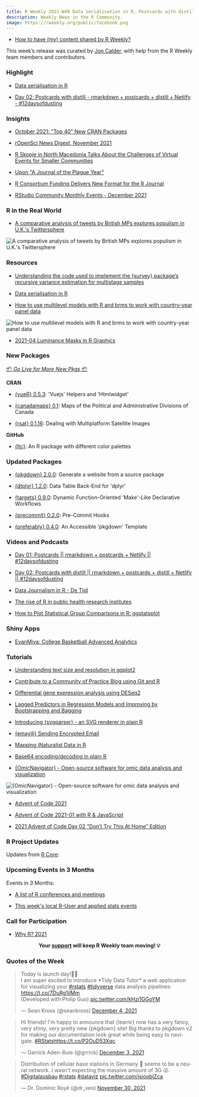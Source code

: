 ```yaml
---
title: R Weekly 2021-W49 Data serialisation in R, Postcards with distill
description: Weekly News in the R Community.
image: https://rweekly.org/public/facebook.png
---
```


+ [How to have (my) content shared by R Weekly?](https://github.com/rweekly/rweekly.org#how-to-have-my-content-shared-by-r-weekly)

This week’s release was curated by [Jon Calder](https://twitter.com/jonmcalder), with help from the R Weekly team members and contributors.

###  Highlight

+ [Data serialisation in R](https://blog.djnavarro.net/posts/2021-11-15_serialisation-with-rds/)

+ [Day 02: Postcards with distill - rmarkdown + postcards + distill + Netlify -  #12daysofdusting](https://www.youtube.com/watch?v=fPSWqdJr_EY)

### Insights

+ [October 2021: "Top 40" New CRAN Packages](https://rviews.rstudio.com/2021/11/29/october-2021-top-40-new-cran-packages/)

+ [rOpenSci News Digest, November 2021](https://ropensci.org/blog/2021/11/30/ropensci-news-digest-november-2021/)

+ [R Skopje in North Macedonia Talks About the Challenges of Virtual Events for Smaller Communities](https://www.r-consortium.org/blog/2021/12/02/r-skopje-in-north-macedonia-talks-about-the-challenges-of-virtual-events-for-smaller-communities)

+ [Upon "A Journal of the Plague Year"](https://aczepielik.github.io/en/post/upon-a-journal-of-the-plague-year/)

+ [R Consortium Funding Delivers New Format for the R Journal](https://www.r-consortium.org/blog/2021/12/01/r-consortium-funding-delivers-new-format-for-the-r-journal)

+ [RStudio Community Monthly Events - December 2021](https://www.rstudio.com/blog/rstudio-community-monthly-events-december-2021/)

### R in the Real World

+ [A comparative analysis of tweets by British MPs explores populism in U.K.'s Twittersphere](https://danumbers.substack.com/p/populism-on-twitter-might-be-a-problem)

![A comparative analysis of tweets by British MPs explores populism in U.K.'s Twittersphere](https://raw.githubusercontent.com/rweekly/image/master/2021/W49/readability_populism.png)

###  Resources

+ [Understanding the code used to implement the {survey} package’s recursive variance estimation for multistage samples](https://www.practicalsignificance.com/posts/understanding-the-survey-packages-recursive-algorithm/)

+ [Data serialisation in R](https://blog.djnavarro.net/posts/2021-11-15_serialisation-with-rds/)

+ [How to use multilevel models with R and brms to work with country-year panel data](https://www.andrewheiss.com/blog/2021/12/01/multilevel-models-panel-data-guide/)

![How to use multilevel models with R and brms to work with country-year panel data](https://raw.githubusercontent.com/rweekly/image/master/2021/W49/GDP_life_expectancy.png)

+ [2021-04 Luminance Masks in R Graphics](https://stattech.wordpress.fos.auckland.ac.nz/2021/12/01/2021-04-luminance-masks-in-r-graphics/)

###  New Packages

<p class="added-hostname"><a href="https://rweekly.org/live" target="_blank" class="externalLink">📦 <i>Go Live for More New Pkgs</i> 📦</a></p>

**CRAN**

+ [{vueR} 0.5.3](https://cran.r-project.org/package=vueR): 'Vuejs' Helpers and 'Htmlwidget'

+ [{canadamaps} 0.1](https://cran.r-project.org/package=canadamaps): Maps of the Political and Administrative Divisions of Canada

+ [{rsat} 0.1.16](https://cran.r-project.org/package=rsat): Dealing with Multiplatform Satellite Images

**GitHub**

+ [{ltc}](https://github.com/loukesio/ltc_palettes): An R package with different color palettes

### Updated Packages

+ [{pkgdown} 2.0.0](https://www.tidyverse.org/blog/2021/12/pkgdown-2-0-0/): Generate a website from a source package

+ [{dtplyr} 1.2.0](https://cran.r-project.org/package=dtplyr): Data Table Back-End for 'dplyr'

+ [{targets} 0.9.0](https://cran.r-project.org/package=targets): Dynamic Function-Oriented 'Make'-Like Declarative Workflows

+ [{precommit} 0.2.0](https://cran.r-project.org/package=precommit): Pre-Commit Hooks

+ [{preferably} 0.4.0](http://preferably.amirmasoudabdol.name): An Accessible 'pkgdown' Template

###  Videos and Podcasts

+ [Day 01: Postcards || rmarkdown + postcards + Netlify || #12daysofdusting](https://www.youtube.com/watch?v=-ce-T48lR8A)

+ [Day 02: Postcards with distill || rmarkdown + postcards + distill + Netlify || #12daysofdusting](https://www.youtube.com/watch?v=fPSWqdJr_EY)

+ [Data Journalism in R - De Tijd](https://rbelgium.be/2021/10/14/data-journalism-in-r-de-tijd/)

+ [The rise of R in public health research institutes](https://rbelgium.be/2021/12/03/the-rise-of-r-in-public-health-research-institutes/)

+ [How to Plot Statistical Group Comparisons in R: ggstatsplot](https://youtu.be/Yhz0TKP_CUc)

### Shiny Apps

+ [EvanMiya: College Basketball Advanced Analytics](https://evanmiya.com)

###  Tutorials

+ [Understanding text size and resolution in ggplot2](https://www.christophenicault.com/post/understand_size_dimension_ggplot2/)

+ [Contribute to a Community of Practice Blog using Git and R](https://geospatial-community.netlify.app/post/2021-11-23-creating-a-post/)

+ [Differential gene expression analysis using DESeq2](https://www.reneshbedre.com/blog/deseq2.html)

+ [Lagged Predictors in Regression Models and Improving by Bootstrapping and Bagging](https://datageeek.com/2021/11/30/lagged-predictors-in-regression-models-and-improving-by-bootstrapping-and-bagging/)

+ [Introducing {svgparser} - an SVG renderer in plain R](https://coolbutuseless.github.io/2021/12/02/introducing-svgparser-an-svg-renderer-in-plain-r/)

+ [{emayili} Sending Encrypted Email](https://datawookie.dev/blog/2021/12/emayili-sending-encrypted-email/)

+ [Mapping iNaturalist Data in R](http://r-posts.com/mapping-inaturalist-data-in-r/)

+ [Base64 encoding/decoding in plain R](https://coolbutuseless.github.io/2021/12/04/base64-encoding/decoding-in-plain-r/)

+ [{OmicNavigator} - Open-source software for omic data analysis and visualization](https://blog.jdblischak.com/posts/omicnavigator/)

![{OmicNavigator} - Open-source software for omic data analysis and visualization](https://raw.githubusercontent.com/rweekly/image/master/2021/W49/omic_navigator.png)

+ [Advent of Code 2021](https://selbydavid.com/2021/12/01/advent-2021/)

+ [Advent of Code 2021-01 with R & JavaScript](https://colinfay.me/aoc-2021-01/)

+ [2021 Advent of Code Day 02 “Don’t Try This At Home” Edition](https://rud.is/b/2021/12/02/2021-advent-of-code-day-02-dont-try-this-at-home-edition/)

<!--<div class="post-more-begin></div><div class="post-more-end"></div>-->

###  R Project Updates

Updates from [R Core](http://developer.r-project.org/blosxom.cgi/R-devel/NEWS):

###  Upcoming Events in 3 Months

Events in 3 Months:

+ [A list of R conferences and meetings](https://jumpingrivers.github.io/meetingsR/events.html)

+ [This week's local R-User and applied stats events](https://community.rstudio.com/c/irl)

###  Call for Participation

+ [Why R? 2021](https://whyr.pl//foundation/2021/agenda-published/)

<p class="hide-support added-hostname support-rweekly" style="text-align: center;font-weight: bold;">Your <a class="non-visited externalLink" href="https://www.patreon.com/rweekly" onclick="pas(this)">support</a> will keep R Weekly team moving! 💡</p>

###  Quotes of the Week

<blockquote class="twitter-tweet"><p lang="en" dir="ltr">Today is launch day!🚀🚀 <br>I am super excited to introduce *Tidy Data Tutor* a web application for visualizing your <a href="https://twitter.com/hashtag/rstats?src=hash&amp;ref_src=twsrc%5Etfw">#rstats</a> <a href="https://twitter.com/hashtag/tidyverse?src=hash&amp;ref_src=twsrc%5Etfw">#tidyverse</a> data analysis pipelines: <a href="https://t.co/7DuRg1ilMm">https://t.co/7DuRg1ilMm</a> <br>(Developed with Philip Guo) <a href="https://t.co/kHzi1GGoYM">pic.twitter.com/kHzi1GGoYM</a></p>&mdash; Sean Kross (@seankross) <a href="https://twitter.com/seankross/status/1467189203104505859?ref_src=twsrc%5Etfw">December 4, 2021</a></blockquote> <script async src="https://platform.twitter.com/widgets.js" charset="utf-8"></script>

<blockquote class="twitter-tweet"><p lang="en" dir="ltr">Hi friends! I&#39;m happy to announce that {learnr} now has a very fancy, very shiny, very pretty new {pkgdown} site! Big thanks to pkgdown v2 for making our documentation look great while being easy to navigate. <a href="https://twitter.com/hashtag/RStats?src=hash&amp;ref_src=twsrc%5Etfw">#RStats</a><a href="https://t.co/P2OuD53Xqc">https://t.co/P2OuD53Xqc</a></p>&mdash; Garrick Aden-Buie (@grrrck) <a href="https://twitter.com/grrrck/status/1466895679020847105?ref_src=twsrc%5Etfw">December 3, 2021</a></blockquote> <script async src="https://platform.twitter.com/widgets.js" charset="utf-8"></script>

<blockquote class="twitter-tweet"><p lang="en" dir="ltr">Distribution of cellular base stations in Germany 📶 seems to be a neural network. I wasn&#39;t expecting the massive amount of 3G 😮. <a href="https://twitter.com/hashtag/Digitalausbau?src=hash&amp;ref_src=twsrc%5Etfw">#Digitalausbau</a> <a href="https://twitter.com/hashtag/rstats?src=hash&amp;ref_src=twsrc%5Etfw">#rstats</a> <a href="https://twitter.com/hashtag/dataviz?src=hash&amp;ref_src=twsrc%5Etfw">#dataviz</a> <a href="https://t.co/jsiooblZca">pic.twitter.com/jsiooblZca</a></p>&mdash; Dr. Dominic Royé (@dr_xeo) <a href="https://twitter.com/dr_xeo/status/1465783872495534084?ref_src=twsrc%5Etfw">November 30, 2021</a></blockquote> <script async src="https://platform.twitter.com/widgets.js" charset="utf-8"></script>
